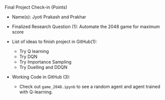 Final Project Check-in (Points)

- Name(s): Jyoti Prakash and Prakhar
- Finalized Research Question (1): Automate the 2048 game for maximum score
- List of ideas to finish project in GitHub(1):
  - Try Q learning
  - Try DQN
  - Try Importance Sampling 
  - Try Duelling and DDQN

- Working Code in GitHub (3): 
  - Check out `game_2048.ipynb` to see a random agent and agent trained with Q-learning.
